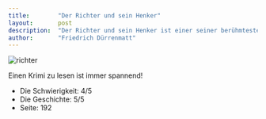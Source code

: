 ```yaml
---
title:        "Der Richter und sein Henker"
layout:       post
description:  "Der Richter und sein Henker ist einer seiner berühmtesten Romane - die Geschichte eines Mordes. Mit den reißerischen Mitteln einer Detektivstory erzählt er die Aufklärung einer Gewalttat an einem Polizeileutnant, den letzten Fall des totkranken Komissars Bärlach - die Geschichte einer hintergründigen Pointe."
author:       "Friedrich Dürrenmatt"
---
```


![richter](https://i.gr-assets.com/images/S/compressed.photo.goodreads.com/books/1518001739l/610159._SY475_.jpg "Richter")

Einen Krimi zu lesen ist immer spannend!

* Die Schwierigkeit: 4/5 
* Die Geschichte: 5/5
* Seite: 192
 
